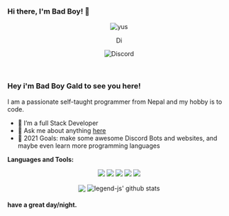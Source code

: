 ### Hi there, I'm Bad Boy! 👋
<p align="center"> <img src="https://komarev.com/ghpvc/?username=Bad-Boy-Codes" alt="yus" /> </p>
<p align='center'> <a href="https://discord.gg/5PvBYxPgQS">
  <img align="center" alt="Discord Server" width="16px" src="https://cdn.jsdelivr.net/npm/simple-icons@v3/icons/discord.svg" />
</a> </p>

<p align="center"> <img src="https://discord.c99.nl/widget/theme-3/445073800850046977.png" alt="Discord" /> </p>






 
<br />

### Hey i'm Bad Boy Gald to see you here! &nbsp;

I am a passionate self-taught programmer from Nepal and my hobby is to code.
 - 🌱 I’m a full Stack Developer
- 💬 Ask me about anything [here](https://discord.gg/5PvBYxPgQS)
- 🥅 2021 Goals: make some awesome Discord Bots and websites, and maybe even learn more programming languages

**Languages and Tools:** &nbsp;
<p align="center">
<img src="https://img.shields.io/badge/Node.JS-black?style=for-the-badge&logo=node.js" />
<img src="https://img.shields.io/badge/-HTML5-black?style=for-the-badge&logo=HTML5" />
<img src="https://img.shields.io/badge/CSS-black?style=for-the-badge&logo=css3&logoColor=#1572B6" />
<img src="https://img.shields.io/badge/Javascript-black?style=for-the-badge&logo=javascript" />
<img src="https://img.shields.io/badge/Font%20Awesome-black?style=for-the-badge&logo=Font%20Awesome" />
</p>
 

<p align="center">
  <img align="center" src="https://github-readme-stats.vercel.app/api/top-langs/?username=Bad-Boy-Codes&show_icons=true&layout=compact&hide_border=true&theme=dark" />
  <img align="center" src="https://github-readme-stats.vercel.app/api?username=Bad-Boy-Codes&show_icons=true&theme=dark&line_height=21" alt="legend-js' github stats"/>
 
 

#### have a great day/night.
